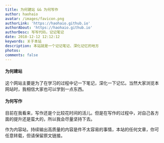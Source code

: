 ```yaml
---
title: 为何建站 && 为何写作
author: haohaio
avatar: /images/favicon.png
authorLink: 'https://haohaio.github.io'
authorAbout: 'https://haohaio.github.io'
authorDesc: 写写代码，记记笔记
date: 2018-12-12 12:12:12
keywords: 关于本站
description: 本站就是一个记记笔记、深化记忆的地方
photos:
comments: false
---
```


#### 为何建站

这个网站主要是为了在学习的过程中记一下笔记，深化一下记忆。当然大家浏览本网站时，我相信大家也可以学到一点东西。

#### 为何写作

目前在我看来，写作还是个比较花时间的活儿。但是在写作的过程中，对自己各方面的提升还是蛮大的，所以我会尽量坚持下去。

作为内容站，持续输出高质量的内容是件不太容易的事情，本站的任何文章，你可任意转载，但请保留原文链接。